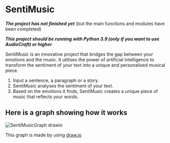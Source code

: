 # SentiMusic
***The project has not finished yet***
(but the main functions and modules have been completed)

***This project should be running with Python 3.9 (only if you want to use AudioCraft) or higher***

SentiMusic is an innovative project that bridges the gap between your emotions and the music. It utilises the power of artificial intelligence to transform the sentiment of your text into a unique and personalised musical piece.

1. Input a sentence, a paragraph or a story.
2. SentiMusic analyses the sentiment of your text.
3. Based on the emotions it finds, SentiMusic creates a unique piece of music that reflects your words.

## Here is a graph showing how it works
![SentiMusicGraph drawio](https://github.com/Ate329/SentiMusic/assets/74974216/cffbb033-2b13-4e60-bd22-2fbda0b7f88f)  

This graph is made by using [draw.io](https://app.diagrams.net)  
